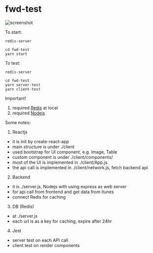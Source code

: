 # fwd-test

![screenshot](https://user-images.githubusercontent.com/10646828/57986340-460e1a80-7aa6-11e9-90d8-44d79ced8766.png)

To start:
```
redis-server
```
```
cd fwd-test
yarn start
```

To test:
```
redis-server
```
```
cd fwd-test
yarn server-test
yarn client-test
```

Important!
1. required [Redis](https://redis.io/) at local
2. required [Nodejs](https://nodejs.org/en/)

Some notes:
1. Reactjs
- it is init by create-react-app
- main structure is under ./client
- used bootstrap for UI component, e.g. Image, Table
- custom component is under ./client/components/
- most of the UI is implemented in ./client/App.js 
- the api call is implemented in ./client/network.js, fetch backend api
2. Backend
- it is ./server.js, Nodejs with using express as web server
- for api call from frontend and get data from itunes
- connect Redis for caching
3. DB (Redis)
- at ./server.js
- each url is as a key for caching, expire after 24hr
4. Jest
- server test on each API call
- client test on render components
